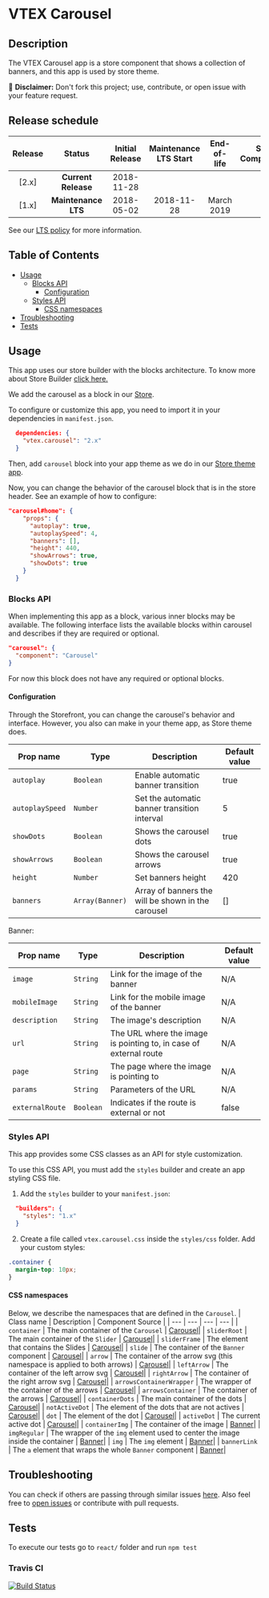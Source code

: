 # VTEX Carousel

## Description

The VTEX Carousel app is a store component that shows a collection of banners, and this app is used by store theme.

:loudspeaker: **Disclaimer:** Don't fork this project; use, contribute, or open issue with your feature request.

## Release schedule

| Release |       Status        | Initial Release | Maintenance LTS Start | End-of-life | Store Compatibility |
| :-----: | :-----------------: | :-------------: | :-------------------: | :---------: | :-----------------: |
|  [2.x]  | **Current Release** |   2018-11-28    |                       |             |         2.x         |
|  [1.x]  | **Maintenance LTS** |   2018-05-02    |      2018-11-28       | March 2019  |         1.x         |

See our [LTS policy](https://github.com/vtex-apps/awesome-io#lts-policy) for more information.

## Table of Contents

- [Usage](#usage)
  - [Blocks API](#blocks-api)
    - [Configuration](#configuration)
  - [Styles API](#styles-api)
    - [CSS namespaces](#css-namespaces)
- [Troubleshooting](#troubleshooting)
- [Tests](#tests)

## Usage

This app uses our store builder with the blocks architecture. To know more about Store Builder [click here.](https://help.vtex.com/en/tutorial/understanding-storebuilder-and-stylesbuilder#structuring-and-configuring-our-store-with-object-object)

We add the carousel as a block in our [Store](https://github.com/vtex-apps/store/blob/master/store/interfaces.json).

To configure or customize this app, you need to import it in your dependencies in `manifest.json`.

```json
  dependencies: {
    "vtex.carousel": "2.x"
  }
```

Then, add `carousel` block into your app theme as we do in our [Store theme app](https://github.com/vtex-apps/store-theme/blob/master/store/blocks.json).

Now, you can change the behavior of the carousel block that is in the store header. See an example of how to configure:

```json
"carousel#home": {
    "props": {
      "autoplay": true,
      "autoplaySpeed": 4,
      "banners": [],
      "height": 440,
      "showArrows": true,
      "showDots": true
    }
  }
```

### Blocks API

When implementing this app as a block, various inner blocks may be available. The following interface lists the available blocks within carousel and describes if they are required or optional.

```json
"carousel": {
  "component": "Carousel"
}
```

For now this block does not have any required or optional blocks.

#### Configuration

Through the Storefront, you can change the carousel's behavior and interface. However, you also can make in your theme app, as Store theme does.

| Prop name       | Type            | Description                                        | Default value |
| --------------- | --------------- | -------------------------------------------------- | ------------- |
| `autoplay`      | `Boolean`       | Enable automatic banner transition                 | true          |
| `autoplaySpeed` | `Number`        | Set the automatic banner transition interval       | 5             |
| `showDots`      | `Boolean`       | Shows the carousel dots                            | true          |
| `showArrows`    | `Boolean`       | Shows the carousel arrows                          | true          |
| `height`        | `Number`        | Set banners height                                 | 420           |
| `banners`       | `Array(Banner)` | Array of banners the will be shown in the carousel | []            |

Banner:

| Prop name       | Type      | Description                                                       | Default value |
| --------------- | --------- | ----------------------------------------------------------------- | ------------- |
| `image`         | `String`  | Link for the image of the banner                                  | N/A           |
| `mobileImage`   | `String`  | Link for the mobile image of the banner                           | N/A           |
| `description`   | `String`  | The image's description                                           | N/A           |
| `url`           | `String`  | The URL where the image is pointing to, in case of external route | N/A           |
| `page`          | `String`  | The page where the image is pointing to                           | N/A           |
| `params`        | `String`  | Parameters of the URL                                             | N/A           |
| `externalRoute` | `Boolean` | Indicates if the route is external or not                         | false         |

### Styles API

This app provides some CSS classes as an API for style customization.

To use this CSS API, you must add the `styles` builder and create an app styling CSS file.

1. Add the `styles` builder to your `manifest.json`:

```json
  "builders": {
    "styles": "1.x"
  }
```

2. Create a file called `vtex.carousel.css` inside the `styles/css` folder. Add your custom styles:

```css
.container {
  margin-top: 10px;
}
```

#### CSS namespaces

Below, we describe the namespaces that are defined in the `Carousel`.
| Class name | Description | Component Source |
| --- | --- | --- | --- |
| `container` | The main container of the `Carousel` | [Carousel](https://github.com/vtex-apps/carousel/blob/feature/new-slider/react/Carousel.tsx)|
| `sliderRoot` | The main container of the `Slider` | [Carousel](https://github.com/vtex-apps/carousel/blob/feature/new-slider/react/Carousel.tsx)|
| `sliderFrame` | The element that contains the Slides | [Carousel](https://github.com/vtex-apps/carousel/blob/feature/new-slider/react/Carousel.tsx)|
| `slide` | The container of the `Banner` component | [Carousel](https://github.com/vtex-apps/carousel/blob/feature/new-slider/react/Carousel.tsx)|
| `arrow` | The container of the arrow svg (this namespace is applied to both arrows) | [Carousel](https://github.com/vtex-apps/carousel/blob/feature/new-slider/react/Carousel.tsx)|
| `leftArrow` | The container of the left arrow svg | [Carousel](https://github.com/vtex-apps/carousel/blob/feature/new-slider/react/Carousel.tsx)|
| `rightArrow` | The container of the right arrow svg | [Carousel](https://github.com/vtex-apps/carousel/blob/feature/new-slider/react/Carousel.tsx)|
| `arrowsContainerWrapper` | The wrapper of the container of the arrows | [Carousel](https://github.com/vtex-apps/carousel/blob/feature/new-slider/react/Carousel.tsx)|
| `arrowsContainer` | The container of the arrows | [Carousel](https://github.com/vtex-apps/carousel/blob/feature/new-slider/react/Carousel.tsx)|
| `containerDots` | The main container of the dots | [Carousel](https://github.com/vtex-apps/carousel/blob/feature/new-slider/react/Carousel.tsx)|
| `notActiveDot` | The element of the dots that are not actives | [Carousel](https://github.com/vtex-apps/carousel/blob/feature/new-slider/react/Carousel.tsx)|
| `dot` | The element of the dot | [Carousel](https://github.com/vtex-apps/carousel/blob/feature/new-slider/react/Carousel.tsx)|
| `activeDot` | The current active dot | [Carousel](https://github.com/vtex-apps/carousel/blob/feature/new-slider/react/Carousel.tsx)|
| `containerImg` | The container of the image | [Banner](https://github.com/vtex-apps/carousel/blob/feature/new-slider/react/Banner.tsx)|
| `imgRegular` | The wrapper of the `img` element used to center the image inside the container | [Banner](https://github.com/vtex-apps/carousel/blob/feature/new-slider/react/Banner.tsx)|
| `img` | The `img` element | [Banner](https://github.com/vtex-apps/carousel/blob/feature/new-slider/react/Banner.tsx)|
| `bannerLink` | The `a` element that wraps the whole `Banner` component | [Banner](https://github.com/vtex-apps/carousel/blob/feature/new-slider/react/Banner.tsx)|


## Troubleshooting

You can check if others are passing through similar issues [here](https://github.com/vtex-apps/carousel/issues). Also feel free to [open issues](https://github.com/vtex-apps/carousel/issues/new) or contribute with pull requests.

## Tests

To execute our tests go to `react/` folder and run `npm test`

### Travis CI

[![Build Status](https://travis-ci.org/vtex-apps/carousel.svg?branch=master)](https://travis-ci.org/vtex-apps/carousel)
